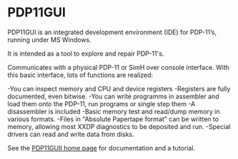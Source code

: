 # PDP11GUI
PDP11GUI is an integrated development environment (IDE) for PDP-11’s, running under MS Windows.

It is intended as a tool to explore and repair PDP-11's.

Communicates with a physical PDP-11 or SimH over console interface. With this basic interface, lots of functions are realized:

-You can inspect memory and CPU and device registers
-Registers are fully documented, even bitwise.
-You can write programms in assembler and load them onto the PDP-11, run programs or single step them
-A disassembler is included
-Basic memory test and read/dump memory in various formats.
-Files in "Absolute Papertape format" can be written to memory, allowing most XXDP diagnostics to be deposited and run.
-Special drivers can read and write data from disks. 

See the [PDP11GUII home page](http://www.retrocmp.com/tools/pdp11gui) for documentation and a tutorial.

